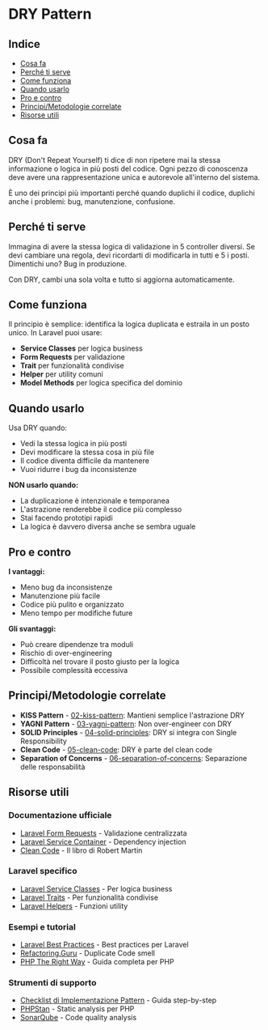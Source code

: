 # DRY Pattern

## Indice
- [Cosa fa](#cosa-fa)
- [Perché ti serve](#perché-ti-serve)
- [Come funziona](#come-funziona)
- [Quando usarlo](#quando-usarlo)
- [Pro e contro](#pro-e-contro)
- [Principi/Metodologie correlate](#principi-metodologie-correlate)
- [Risorse utili](#risorse-utili)

## Cosa fa

DRY (Don't Repeat Yourself) ti dice di non ripetere mai la stessa informazione o logica in più posti del codice. Ogni pezzo di conoscenza deve avere una rappresentazione unica e autorevole all'interno del sistema.

È uno dei principi più importanti perché quando duplichi il codice, duplichi anche i problemi: bug, manutenzione, confusione.

## Perché ti serve

Immagina di avere la stessa logica di validazione in 5 controller diversi. Se devi cambiare una regola, devi ricordarti di modificarla in tutti e 5 i posti. Dimentichi uno? Bug in produzione.

Con DRY, cambi una sola volta e tutto si aggiorna automaticamente.

## Come funziona

Il principio è semplice: identifica la logica duplicata e estraila in un posto unico. In Laravel puoi usare:

- **Service Classes** per logica business
- **Form Requests** per validazione
- **Trait** per funzionalità condivise
- **Helper** per utility comuni
- **Model Methods** per logica specifica del dominio

## Quando usarlo

Usa DRY quando:
- Vedi la stessa logica in più posti
- Devi modificare la stessa cosa in più file
- Il codice diventa difficile da mantenere
- Vuoi ridurre i bug da inconsistenze

**NON usarlo quando:**
- La duplicazione è intenzionale e temporanea
- L'astrazione renderebbe il codice più complesso
- Stai facendo prototipi rapidi
- La logica è davvero diversa anche se sembra uguale

## Pro e contro

**I vantaggi:**
- Meno bug da inconsistenze
- Manutenzione più facile
- Codice più pulito e organizzato
- Meno tempo per modifiche future

**Gli svantaggi:**
- Può creare dipendenze tra moduli
- Rischio di over-engineering
- Difficoltà nel trovare il posto giusto per la logica
- Possibile complessità eccessiva


## Principi/Metodologie correlate

- **KISS Pattern** - [02-kiss-pattern](./02-kiss-pattern/kiss-pattern.md): Mantieni semplice l'astrazione DRY
- **YAGNI Pattern** - [03-yagni-pattern](./03-yagni-pattern/yagni-pattern.md): Non over-engineer con DRY
- **SOLID Principles** - [04-solid-principles](./04-solid-principles/solid-principles.md): DRY si integra con Single Responsibility
- **Clean Code** - [05-clean-code](./05-clean-code/clean-code.md): DRY è parte del clean code
- **Separation of Concerns** - [06-separation-of-concerns](./06-separation-of-concerns/separation-of-concerns.md): Separazione delle responsabilità

## Risorse utili

### Documentazione ufficiale
- [Laravel Form Requests](https://laravel.com/docs/validation#form-request-validation) - Validazione centralizzata
- [Laravel Service Container](https://laravel.com/docs/container) - Dependency injection
- [Clean Code](https://www.amazon.com/Clean-Code-Handbook-Software-Craftsmanship/dp/0132350882) - Il libro di Robert Martin

### Laravel specifico
- [Laravel Service Classes](https://laravel.com/docs/container#binding) - Per logica business
- [Laravel Traits](https://www.php.net/manual/en/language.oop5.traits.php) - Per funzionalità condivise
- [Laravel Helpers](https://laravel.com/docs/helpers) - Funzioni utility

### Esempi e tutorial
- [Laravel Best Practices](https://github.com/alexeymezenin/laravel-best-practices) - Best practices per Laravel
- [Refactoring.Guru](https://refactoring.guru/smells/duplicate-code) - Duplicate Code smell
- [PHP The Right Way](https://phptherightway.com/) - Guida completa per PHP

### Strumenti di supporto
- [Checklist di Implementazione Pattern](../checklist-implementazione-pattern.md) - Guida step-by-step
- [PHPStan](https://phpstan.org/) - Static analysis per PHP
- [SonarQube](https://www.sonarqube.org/) - Code quality analysis
